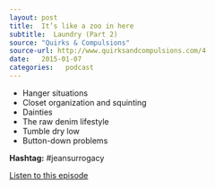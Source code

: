 ```yaml
---
layout: post
title:  It’s like a zoo in here
subtitle:  Laundry (Part 2)
source: "Quirks & Compulsions"
source-url: http://www.quirksandcompulsions.com/4
date:   2015-01-07
categories:   podcast
---
```


* Hanger situations
* Closet organization and squinting
* Dainties
* The raw denim lifestyle
* Tumble dry low
* Button-down problems

<p class="sans-s"><strong>Hashtag:</strong> #jeansurrogacy</p>

<div class="spacing-above">
  <a href="http://www.quirksandcompulsions.com/4" class="primary-button">Listen to this episode</a>
</div>
